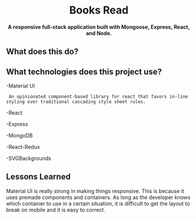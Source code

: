 
<h1 align="center">
  Books Read
</h1>

<h4 align="center">A responsive full-stack application built with Mongoose, Express, React, and Node.</h4>

## What does this do?

## What technologies does this project use? 

  -Material UI
  
     An opinionated component-based library for react that favors in-line styling over traditional cascading style sheet rules.
  
  -React
  
  -Express
  
  -MongoDB
  
  -React-Redux
  
  -SVGBackgrounds

## Lessons Learned

Material UI is really strong in making things responsive. This is because it uses premade components and containers. As long as the developer knows which container to use in a certain situation, it is difficult to get the layout to break on mobile and it is easy to correct.



